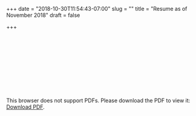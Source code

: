 +++
date = "2018-10-30T11:54:43-07:00"
slug = ""
title = "Resume as of November 2018"
draft = false

+++

<object data="../resumes/conrad_resume2018.pdf" type="application/pdf" width="100%" height="700px">
    <embed src="../resumes/conrad_resume2018.pdf">
        <p>This browser does not support PDFs. Please download the PDF to view it: <a href="../resumes/conrad_resume2018.pdf">Download PDF</a>.</p>
    </embed>
</object>
